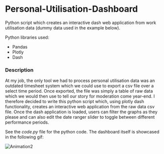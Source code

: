 # Personal-Utilisation-Dashboard
Python script which creates an interactive dash web application from work utilisation data (dummy data used in the example below).

Python libraries used:
- Pandas
- Plotly
- Dash

### Description

At my job, the only tool we had to process personal utilisation data was an outdated timesheet system which we could use to export a csv file over a select time period. Once exported, the file was simply a table of raw data which we would then use to tell our story for moderation come year-end. I therefore decided to write this python script which, using plotly dash functionality, creates an interactive web application from the raw data csv file. Once the dash application is loaded, users can filter the graphs as they please and can also edit the date ranger slider to toggle between different performance periods. 

See the _code.py_ file for the python code. The dashboard itself is showcased in the following gif:


![Animation2](https://user-images.githubusercontent.com/92688098/137645624-80c07fdd-3bee-4c07-9ecc-4ef115f16c2f.gif)
